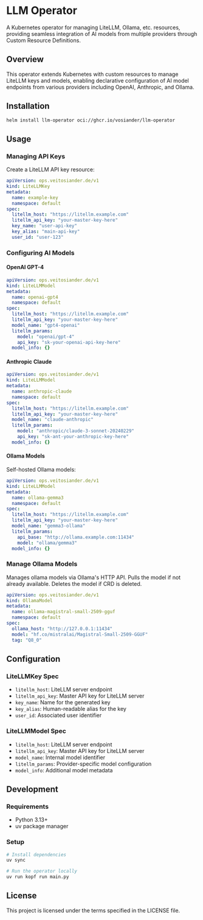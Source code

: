 # LLM Operator

A Kubernetes operator for managing LiteLLM, Ollama, etc. resources, providing seamless integration of AI models from multiple providers through Custom Resource Definitions.

## Overview

This operator extends Kubernetes with custom resources to manage LiteLLM keys and models, enabling declarative configuration of AI model endpoints from various providers including OpenAI, Anthropic, and Ollama.

## Installation

```bash
helm install llm-operator oci://ghcr.io/vosiander/llm-operator
```

## Usage

### Managing API Keys

Create a LiteLLM API key resource:

```yaml
apiVersion: ops.veitosiander.de/v1
kind: LiteLLMKey
metadata:
  name: example-key
  namespace: default
spec:
  litellm_host: "https://litellm.example.com"
  litellm_api_key: "your-master-key-here"
  key_name: "user-api-key"
  key_alias: "main-api-key"
  user_id: "user-123"
```

### Configuring AI Models

#### OpenAI GPT-4

```yaml
apiVersion: ops.veitosiander.de/v1
kind: LiteLLMModel
metadata:
  name: openai-gpt4
  namespace: default
spec:
  litellm_host: "https://litellm.example.com"
  litellm_api_key: "your-master-key-here"
  model_name: "gpt4-openai"
  litellm_params:
    model: "openai/gpt-4"
    api_key: "sk-your-openai-api-key-here"
  model_info: {}
```

#### Anthropic Claude

```yaml
apiVersion: ops.veitosiander.de/v1
kind: LiteLLMModel
metadata:
  name: anthropic-claude
  namespace: default
spec:
  litellm_host: "https://litellm.example.com"
  litellm_api_key: "your-master-key-here"
  model_name: "claude-anthropic"
  litellm_params:
    model: "anthropic/claude-3-sonnet-20240229"
    api_key: "sk-ant-your-anthropic-key-here"
  model_info: {}
```

#### Ollama Models

Self-hosted Ollama models:

```yaml
apiVersion: ops.veitosiander.de/v1
kind: LiteLLMModel
metadata:
  name: ollama-gemma3
  namespace: default
spec:
  litellm_host: "https://litellm.example.com"
  litellm_api_key: "your-master-key-here"
  model_name: "gemma3-ollama"
  litellm_params:
    api_base: "http://ollama.example.com:11434"
    model: "ollama/gemma3"
  model_info: {}
```

### Manage Ollama Models

Manages ollama models via Ollama's HTTP API. Pulls the model if not already available. Deletes the model if CRD is deleted.

```yaml
apiVersion: ops.veitosiander.de/v1
kind: OllamaModel
metadata:
  name: ollama-magistral-small-2509-gguf
  namespace: default
spec:
  ollama_host: "http://127.0.0.1:11434"
  model: "hf.co/mistralai/Magistral-Small-2509-GGUF"
  tag: "Q8_0"
```

## Configuration

### LiteLLMKey Spec

- `litellm_host`: LiteLLM server endpoint
- `litellm_api_key`: Master API key for LiteLLM server
- `key_name`: Name for the generated key
- `key_alias`: Human-readable alias for the key
- `user_id`: Associated user identifier

### LiteLLMModel Spec

- `litellm_host`: LiteLLM server endpoint
- `litellm_api_key`: Master API key for LiteLLM server
- `model_name`: Internal model identifier
- `litellm_params`: Provider-specific model configuration
- `model_info`: Additional model metadata

## Development

### Requirements

- Python 3.13+
- uv package manager

### Setup

```bash
# Install dependencies
uv sync

# Run the operator locally
uv run kopf run main.py
```

## License

This project is licensed under the terms specified in the LICENSE file.
